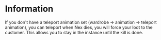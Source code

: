 # Information
If you don't have a teleport animation set (wardrobe -> animation -> teleport animation), you can teleport when Nex dies, you will force your loot to the customer. This allows you to stay in the instance until the kill is done.
